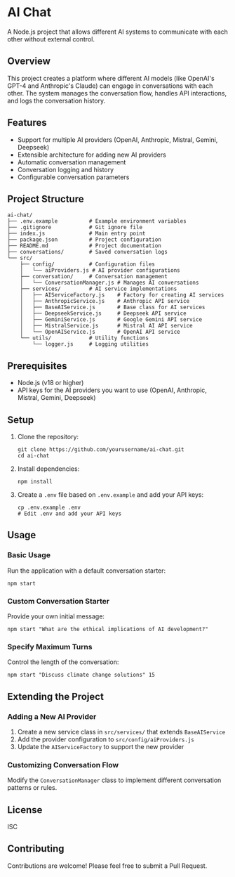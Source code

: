# AI Chat

A Node.js project that allows different AI systems to communicate with each other without external control.

## Overview

This project creates a platform where different AI models (like OpenAI's GPT-4 and Anthropic's Claude) can engage in conversations with each other. The system manages the conversation flow, handles API interactions, and logs the conversation history.

## Features

- Support for multiple AI providers (OpenAI, Anthropic, Mistral, Gemini, Deepseek)
- Extensible architecture for adding new AI providers
- Automatic conversation management
- Conversation logging and history
- Configurable conversation parameters

## Project Structure

```
ai-chat/
├── .env.example          # Example environment variables
├── .gitignore            # Git ignore file
├── index.js              # Main entry point
├── package.json          # Project configuration
├── README.md             # Project documentation
├── conversations/        # Saved conversation logs
└── src/
    ├── config/           # Configuration files
    │   └── aiProviders.js # AI provider configurations
    ├── conversation/     # Conversation management
    │   └── ConversationManager.js # Manages AI conversations
    ├── services/         # AI service implementations
    │   ├── AIServiceFactory.js    # Factory for creating AI services
    │   ├── AnthropicService.js    # Anthropic API service
    │   ├── BaseAIService.js       # Base class for AI services
    │   ├── DeepseekService.js     # Deepseek API service
    │   ├── GeminiService.js       # Google Gemini API service
    │   ├── MistralService.js      # Mistral AI API service
    │   └── OpenAIService.js       # OpenAI API service
    └── utils/            # Utility functions
        └── logger.js     # Logging utilities
```

## Prerequisites

- Node.js (v18 or higher)
- API keys for the AI providers you want to use (OpenAI, Anthropic, Mistral, Gemini, Deepseek)

## Setup

1. Clone the repository:

   ```
   git clone https://github.com/yourusername/ai-chat.git
   cd ai-chat
   ```

2. Install dependencies:

   ```
   npm install
   ```

3. Create a `.env` file based on `.env.example` and add your API keys:
   ```
   cp .env.example .env
   # Edit .env and add your API keys
   ```

## Usage

### Basic Usage

Run the application with a default conversation starter:

```
npm start
```

### Custom Conversation Starter

Provide your own initial message:

```
npm start "What are the ethical implications of AI development?"
```

### Specify Maximum Turns

Control the length of the conversation:

```
npm start "Discuss climate change solutions" 15
```

## Extending the Project

### Adding a New AI Provider

1. Create a new service class in `src/services/` that extends `BaseAIService`
2. Add the provider configuration to `src/config/aiProviders.js`
3. Update the `AIServiceFactory` to support the new provider

### Customizing Conversation Flow

Modify the `ConversationManager` class to implement different conversation patterns or rules.

## License

ISC

## Contributing

Contributions are welcome! Please feel free to submit a Pull Request.
